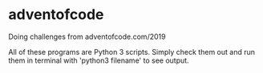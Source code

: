 # adventofcode
Doing challenges from adventofcode.com/2019

All of these programs are Python 3 scripts. Simply check them out and run them in terminal with 'python3 filename' to see output.
